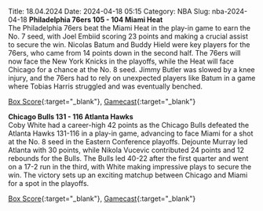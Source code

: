 Title: 18.04.2024
Date: 2024-04-18 05:15
Category: NBA 
Slug: nba-2024-04-18 
**Philadelphia 76ers 105 - 104 Miami Heat**  
The Philadelphia 76ers beat the Miami Heat in the play-in game to earn the No. 7 seed, with Joel Embiid scoring 23 points and making a crucial assist to secure the win. Nicolas Batum and Buddy Hield were key players for the 76ers, who came from 14 points down in the second half. The 76ers will now face the New York Knicks in the playoffs, while the Heat will face Chicago for a chance at the No. 8 seed. Jimmy Butler was slowed by a knee injury, and the 76ers had to rely on unexpected players like Batum in a game where Tobias Harris struggled and was eventually benched. 

[Box Score](https://www.nba.com/game/mia-vs-phi-0052300101/box-score){:target="_blank"}, [Gamecast](https://www.nba.com/game/mia-vs-phi-0052300101){:target="_blank"}<br>

**Chicago Bulls 131 - 116 Atlanta Hawks**  
Coby White had a career-high 42 points as the Chicago Bulls defeated the Atlanta Hawks 131-116 in a play-in game, advancing to face Miami for a shot at the No. 8 seed in the Eastern Conference playoffs. Dejounte Murray led Atlanta with 30 points, while Nikola Vucevic contributed 24 points and 12 rebounds for the Bulls. The Bulls led 40-22 after the first quarter and went on a 17-2 run in the third, with White making impressive plays to secure the win. The victory sets up an exciting matchup between Chicago and Miami for a spot in the playoffs. 

[Box Score](https://www.nba.com/game/atl-vs-chi-0052300111/box-score){:target="_blank"}, [Gamecast](https://www.nba.com/game/atl-vs-chi-0052300111){:target="_blank"}<br>

